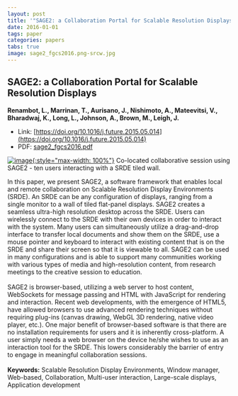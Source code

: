 ```yaml
---
layout: post
title: '"SAGE2: a Collaboration Portal for Scalable Resolution Displays"'
date: 2016-01-01
tags: paper
categories: papers
tabs: true
image: sage2_fgcs2016.png-srcw.jpg
---
```


## SAGE2: a Collaboration Portal for Scalable Resolution Displays
**Renambot, L., Marrinan, T., Aurisano, J., Nishimoto, A., Mateevitsi, V., Bharadwaj, K., Long, L., Johnson, A., Brown, M., Leigh, J.**
- Link: [https://doi.org/10.1016/j.future.2015.05.014](https://doi.org/10.1016/j.future.2015.05.014)
- PDF: [sage2_fgcs2016.pdf](/documents/sage2_fgcs2016.pdf)


[![image](https://www.evl.uic.edu/output/originals/sage2_fgcs2016.png-srcw.jpg){:style="max-width: 100%"}](https://www.evl.uic.edu/output/originals/sage2_fgcs2016.png-srcw.jpg)
Co-located collaborative session using SAGE2 - ten users interacting with a SRDE tiled wall.

In this paper, we present SAGE2, a software framework that enables local and remote collaboration on Scalable Resolution Display Environments (SRDE). An SRDE can be any configuration of displays, ranging from a single monitor to a wall of tiled flat-panel displays. SAGE2 creates a seamless ultra-high resolution desktop across the SRDE. Users can wirelessly connect to the SRDE with their own devices in order to interact with the system. Many users can simultaneously utilize a drag-and-drop interface to transfer local documents and show them on the SRDE, use a mouse pointer and keyboard to interact with existing content that is on the SRDE and share their screen so that it is viewable to all. SAGE2 can be used in many configurations and is able to support many communities working with various types of media and high-resolution content, from research meetings to the creative session to education.<br><br>
SAGE2 is browser-based, utilizing a web server to host content, WebSockets for message passing and HTML with JavaScript for rendering and interaction. Recent web developments, with the emergence of HTML5, have allowed browsers to use advanced rendering techniques without requiring plug-ins (canvas drawing, WebGL 3D rendering, native video player, etc.). One major benefit of browser-based software is that there are no installation requirements for users and it is inherently cross-platform. A user simply needs a web browser on the device he/she wishes to use as an interaction tool for the SRDE. This lowers considerably the barrier of entry to engage in meaningful collaboration sessions.<br><br>
<strong>Keywords:</strong> Scalable Resolution Display Environments, Window manager, Web-based, Collaboration, Multi-user interaction, Large-scale displays, Application development